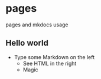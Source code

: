 # pages
pages and mkdocs usage
## Hello world
- Type some Markdown on the left
  - See HTML in the right
  - Magic
